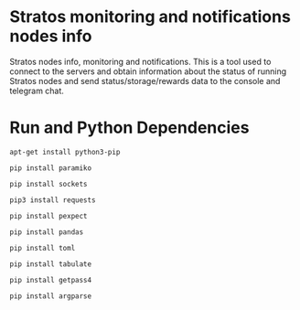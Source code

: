 # Stratos monitoring and notifications nodes info
Stratos nodes info, monitoring and notifications.
This is a tool used to connect to the servers and obtain information about the status of running Stratos nodes and send status/storage/rewards data to the console and telegram chat.

# Run and Python Dependencies

```
apt-get install python3-pip

pip install paramiko

pip install sockets

pip3 install requests

pip install pexpect

pip install pandas

pip install toml

pip install tabulate

pip install getpass4

pip install argparse

```


